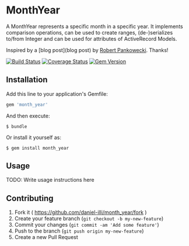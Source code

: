 # MonthYear

A MonthYear represents a specific month in a specific year.
It implements comparison operations, can be used to create ranges, (de-)serializes to/from Integer and can
be used for attributes of ActiveRecord Models.

Inspired by a [blog post](blog post) by [Robert Pankowecki](https://github.com/paneq/). Thanks!

[![Build Status](https://travis-ci.org/daniel-illi/month_year.svg?branch=master)](https://travis-ci.org/daniel-illi/month_year)
[![Coverage Status](https://coveralls.io/repos/github/daniel-illi/month_year/badge.svg?branch=master)](https://coveralls.io/github/daniel-illi/month_year?branch=master)
[![Gem Version](https://badge.fury.io/rb/month_year.svg)](https://badge.fury.io/rb/month_year)

## Installation

Add this line to your application's Gemfile:

```ruby
gem 'month_year'
```

And then execute:

    $ bundle

Or install it yourself as:

    $ gem install month_year

## Usage

TODO: Write usage instructions here

## Contributing

1. Fork it ( https://github.com/daniel-illi/month_year/fork )
2. Create your feature branch (`git checkout -b my-new-feature`)
3. Commit your changes (`git commit -am 'Add some feature'`)
4. Push to the branch (`git push origin my-new-feature`)
5. Create a new Pull Request
